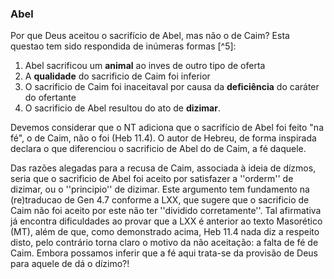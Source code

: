 ### Abel ###

Por que Deus aceitou o sacrifício de Abel, mas não o de Caim? Esta questao tem sido respondida de inúmeras formas [^5]: 

1. Abel sacrificou um **animal** ao inves de outro tipo de oferta
1. A **qualidade** do sacrificio de Caim foi inferior
1. O sacrificio de Caim foi inaceitaval por causa da **deficiência** do caráter do ofertante
1. O sacrificio de Abel resultou do ato de **dizimar**.

Devemos considerar que o NT adiciona que o sacrifício de Abel foi feito "na fé", o de Caim, não o foi (Heb 11.4).  O autor de Hebreu, de forma inspirada declara o que diferenciou o sacrificio de Abel do de Caim, a fé daquele.

Das razões alegadas para a recusa de Caim, associada à ideia de dízmos, seria que o sacrificio de Abel foi aceito por satisfazer a ''orderm'' de dizimar, ou o ''principio'' de dizimar. Este argumento tem fundamento na (re)traducao de Gen 4.7 conforme a LXX, que sugere que o sacrificio de Caim não foi aceito por este não ter ''dividido corretamente''.  Tal afirmativa já encontra dificuldades ao provar que a LXX é anterior ao texto Masorético (MT), além de que, como demonstrado acima, Heb 11.4 nada diz a respeito disto, pelo contrário torna claro o motivo da não aceitação:  a falta de fé de Caim.  Embora possamos inferir que a fé aqui trata-se da provisão de Deus para aquele de dá o dízimo?! 
